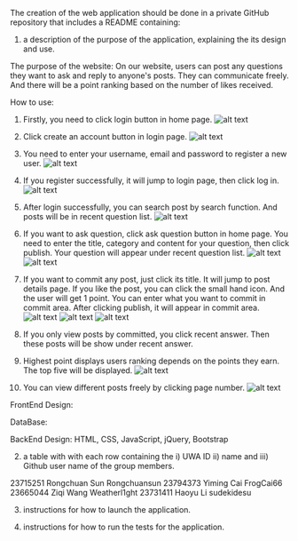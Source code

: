 The creation of the web application should be done in a private GitHub repository that includes a README containing:
1.	a description of the purpose of the application, explaining the its design and use.

The purpose of the website: On our website, users can post any questions they want to ask and reply to anyone's posts. They can communicate freely. And there will be a point ranking based on the number of likes received. 

How to use: 
1.	Firstly, you need to click login button in home page.
 ![alt text](image.png)

2.	Click create an account button in login page.
 ![alt text](image-1.png)

3.	You need to enter your username, email and password to register a new user.
 ![alt text](image-2.png)

4.	If you register successfully, it will jump to login page, then click log in.
 ![alt text](image-3.png)

5.	After login successfully, you can search post by search function. And posts will be in recent question list.
 ![alt text](image-4.png)

6.	If you want to ask question, click ask question button in home page. You need to enter the title, category and content for your question, then click publish. Your question will appear under recent question list.
 ![alt text](image-5.png)
 ![alt text](image-6.png)

7.	If you want to commit any post, just click its title. It will jump to post details page. If you like the post, you can click the small hand icon. And the user will get 1 point. You can enter what you want to commit in commit area. After clicking publish, it will appear in commit area.
 ![alt text](image-7.png)
 ![alt text](image-8.png)
 ![alt text](image-9.png)
 



8.	If you only view posts by committed, you click recent answer. Then these posts will be show under recent answer.


9.	Highest point displays users ranking depends on the points they earn. The top five will be displayed.
 ![alt text](image-10.png)


10.	You can view different posts freely by clicking page number.
 ![alt text](image-11.png)


FrontEnd Design: 

DataBase:

BackEnd Design: HTML, CSS, JavaScript, jQuery, Bootstrap


2.	a table with with each row containing the i) UWA ID ii) name and iii) Github user name of the group members.

23715251	Rongchuan Sun	Rongchuansun
23794373	Yiming Cai	FrogCai66
23665044	Ziqi Wang	Weatherl1ght
23731411	Haoyu Li	sudekidesu



3.	instructions for how to launch the application.



4.	instructions for how to run the tests for the application.

